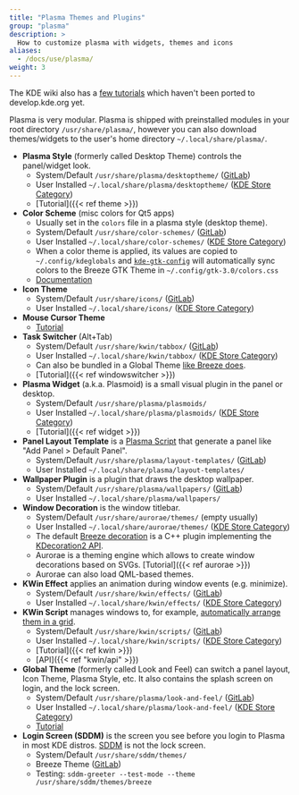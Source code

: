 ```yaml
---
title: "Plasma Themes and Plugins"
group: "plasma"
description: >
  How to customize plasma with widgets, themes and icons
aliases:
  - /docs/use/plasma/
weight: 3
---
```


The KDE wiki also has a [few tutorials](https://techbase.kde.org/Development/Tutorials/Plasma5) which haven't been ported to develop.kde.org yet.

Plasma is very modular. Plasma is shipped with preinstalled modules in your root directory `/usr/share/plasma/`, however you can also download themes/widgets to the user's home directory `~/.local/share/plasma/`.

* **Plasma Style** (formerly called Desktop Theme) controls the panel/widget look.
    * System/Default `/usr/share/plasma/desktoptheme/` ([GitLab](https://invent.kde.org/frameworks/plasma-framework/-/tree/master/src/desktoptheme))
    * User Installed `~/.local/share/plasma/desktoptheme/` ([KDE Store Category](https://store.kde.org/browse/cat/104/order/latest/))
    * [Tutorial]({{< ref theme >}})
* **Color Scheme** (misc colors for Qt5 apps)
    * Usually set in the `colors` file in a plasma style (desktop theme).
    * System/Default `/usr/share/color-schemes/` ([GitLab](https://invent.kde.org/plasma/breeze/-/tree/master/colors))
    * User Installed `~/.local/share/color-schemes/` ([KDE Store Category](https://store.kde.org/browse/cat/112/order/latest/))
    * When a color theme is applied, its values are copied to `~/.config/kdeglobals` and [`kde-gtk-config`](https://invent.kde.org/plasma/kde-gtk-config) will automatically sync colors to the Breeze GTK Theme in `~/.config/gtk-3.0/colors.css`
    * [Documentation](https://docs.kde.org/stable5/en/plasma-workspace/kcontrol/colors/index.html)
* **Icon Theme**
    * System/Default `/usr/share/icons/` ([GitLab](https://invent.kde.org/frameworks/breeze-icons))
    * User Installed `~/.local/share/icons/` ([KDE Store Category](https://store.kde.org/browse/cat/132/order/latest/))
* **Mouse Cursor Theme**
    * [Tutorial](https://userbase.kde.org/Create_your_own_mouse_cursor_theme)
* **Task Switcher** (Alt+Tab)
    * System/Default `/usr/share/kwin/tabbox/` ([GitLab](https://invent.kde.org/plasma/kdeplasma-addons/-/tree/master/windowswitchers))
    * User Installed `~/.local/share/kwin/tabbox/` ([KDE Store Category](https://store.kde.org/browse/cat/211/order/latest/))
    * Can also be bundled in a Global Theme [like Breeze does](https://invent.kde.org/plasma/plasma-workspace/-/blob/master/lookandfeel/contents/windowswitcher/WindowSwitcher.qml).
    * [Tutorial]({{< ref windowswitcher >}})
* **Plasma Widget** (a.k.a. Plasmoid) is a small visual plugin in the panel or desktop. 
    * System/Default `/usr/share/plasma/plasmoids/`
    * User Installed `~/.local/share/plasma/plasmoids/` ([KDE Store Category](https://store.kde.org/browse/cat/418/order/latest/))
    * [Tutorial]({{< ref widget >}})
* **Panel Layout Template** is a [Plasma Script](https://userbase.kde.org/KDE_System_Administration/PlasmaDesktopScripting) that generate a panel like "Add Panel > Default Panel".
    * System/Default `/usr/share/plasma/layout-templates/` ([GitLab](https://invent.kde.org/plasma/plasma-desktop/-/tree/master/layout-templates))
    * User Installed `~/.local/share/plasma/layout-templates/`
* **Wallpaper Plugin** is a plugin that draws the desktop wallpaper.
    * System/Default `/usr/share/plasma/wallpapers/` ([GitLab](https://invent.kde.org/plasma/plasma-workspace/-/tree/master/wallpapers))
    * User Installed `~/.local/share/plasma/wallpapers/`
* **Window Decoration** is the window titlebar.
    * System/Default `/usr/share/aurorae/themes/` (empty usually)
    * User Installed `~/.local/share/aurorae/themes/` ([KDE Store Category](https://store.kde.org/browse/cat/114/order/latest/))
    * The default [Breeze decoration](https://invent.kde.org/plasma/breeze/-/tree/master/kdecoration) is a C++ plugin implementing the [KDecoration2 API](docs:kdecoration2). 
    * Aurorae is a theming engine which allows to create window decorations based on SVGs. [Tutorial]({{< ref aurorae >}})
    * Aurorae can also load QML-based themes.
* **KWin Effect** applies an animation during window events (e.g. minimize).
    * System/Default `/usr/share/kwin/effects/` ([GitLab](https://invent.kde.org/plasma/kwin/-/tree/master/src/effects))
    * User Installed `~/.local/share/kwin/effects/` ([KDE Store Category](https://store.kde.org/browse/cat/209/order/latest/))
* **KWin Script** manages windows to, for example, [automatically arrange them in a grid](https://store.kde.org/p/1281790/).
    * System/Default `/usr/share/kwin/scripts/` ([GitLab](https://invent.kde.org/plasma/kwin/-/tree/master/src/scripts))
    * User Installed `~/.local/share/kwin/scripts/` ([KDE Store Category](https://store.kde.org/browse/cat/210/order/latest/))
    * [Tutorial]({{< ref kwin >}})
    * [API]({{< ref "kwin/api" >}})
* **Global Theme** (formerly called Look and Feel) can switch a panel layout, Icon Theme, Plasma Style, etc. It also contains the splash screen on login, and the lock screen.
    * System/Default `/usr/share/plasma/look-and-feel/` ([GitLab](https://invent.kde.org/plasma/plasma-workspace/-/tree/master/lookandfeel))
    * User Installed `~/.local/share/plasma/look-and-feel/` ([KDE Store Category](https://store.kde.org/browse/cat/121/order/latest/))
    * [Tutorial](https://userbase.kde.org/Plasma/Create_a_Global_Theme_Package)
* **Login Screen (SDDM)** is the screen you see before you login to Plasma in most KDE distros. [SDDM](https://github.com/sddm/sddm) is not the lock screen.
    * System/Default `/usr/share/sddm/themes/`
    * Breeze Theme ([GitLab](https://invent.kde.org/plasma/plasma-workspace/-/tree/master/sddm-theme))
    * Testing: `sddm-greeter --test-mode --theme /usr/share/sddm/themes/breeze`
